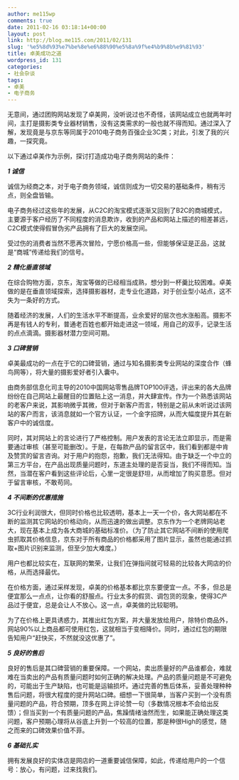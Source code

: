 ```yaml
---
author: me115wp
comments: true
date: 2011-02-16 03:18:14+00:00
layout: post
link: http://blog.me115.com/2011/02/131
slug: '%e5%8d%93%e7%be%8e%e6%88%90%e5%8a%9f%e4%b9%8b%e9%81%93'
title: 卓美成功之道
wordpress_id: 131
categories:
- 社会杂谈
tags:
- 卓美
- 电子商务
---
```


无意间，通过团购网站发现了卓美网，没听说过也不奇怪，该网站成立也就两年时间，主打是摄影类专业器材销售，没有这类需求的一般也就不得而知。通过深入了解，发现竟是与京东等同属于2010电子商务百强企业3C类；对此，引发了我的兴趣，一探究竟。

 

以下通过卓美作为示例，探讨打造成功电子商务网站的条件：

 

**_1 诚信_**

 

诚信为经商之本，对于电子商务领域，诚信则成为一切交易的基础条件，稍有污点，则全盘皆输。

 

电子商务经过这些年的发展，从C2C的淘宝模式逐渐又回到了B2C的商城模式，主要源于客户经历了不同程度的消息欺诈，收到的产品和网站上描述的相差甚远，C2C模式使得假冒伪劣产品拥有了巨大的发展空间。

 

受过伤的消费者当然不愿再次冒险，宁愿价格高一些，但能够保证是正品，这就是“商城”传递给我们的信号。

 

**_2 精化垂直领域_**

 

在综合购物方面，京东，淘宝等做的已经相当成熟，想分到一杯羹比较困难。卓美做的是在垂直领域探索，选择摄影器材，走专业化道路，对于创业型小站点，这不失为一条好的方式。

 

随着经济的发展，人们的生活水平不断提高，业余爱好的层次也水涨船高。摄影不再是有钱人的专利，普通老百姓也都开始走进这一领域，用自己的双手，记录生活的点点滴滴。摄影器材潜力空间可期。

 

_**3 口碑营销**_

 

卓美最成功的一点在于它的口碑营销，通过与知名摄影类专业网站的深度合作（蜂鸟网等），将大量的摄影爱好者引入囊中。

 

由商务部信息化司主导的2010中国网站零售品牌TOP100评选，评出来的各大品牌纷纷在自己网站上最醒目的位置贴上这一消息，并大肆宣传。作为一个熟悉该网站的老客户来说，其影响微乎其微，但对于新客户而言，特别是之前从未听说过该网站的客户而言，该消息就如一个官方认证，一个金字招牌，从而大幅度提升其在新客户中的诚信度。

 

同时，其对网站上的言论进行了严格控制。用户发表的言论无法立即显示，而是需要通过审核（甚至可能删改）。于是，在每款产品的留言区中，我们看到都是中肯及赞赏的留言咨询。对于用户的抱怨，抱歉，我们无法得知。由于缺乏一个中立的第三方平台，在产品出现质量问题时，东道主处理的是否妥当，我们不得而知。当然，当潜在客户看到这些评论后，心里一定很是舒坦，从而增加了购买意愿。但对于留言审核，不敢苟同。

 

**_4 不间断的优惠措施_**

 

3C行业利润很大，但同时价格也比较透明，基本上一天一个价，各大网站都在不断的监测其它网站的价格动向，从而迅速的做出调整。京东作为一个老牌网站老大，现在基本上成为各大商城的基础标准价。（为了防止其它网站不间断的使用爬虫抓取其价格信息，京东对于所有商品的价格都采用了图片显示，虽然也能通过抓取+图片识别来监测，但至少加大难度。）

 

用户也都比较实在，互联网的繁荣，让我们在弹指间就可轻易的比较各大网店的价格，从而选择最优。

 

在价格方面，通过采样发现，卓美的价格基本都比京东要便宜一点。不多，但总是便宜那么一点点，让你看的舒服点。行业太多的假货、调包货的现象，使得3C产品过于便宜，总是会让人不放心。这一点，卓美做的比较聪明。

 

为了在价格上更具诱惑力，其推出红包方案，并大量发放给用户，除特价商品外，网站90%以上商品都可使用红包，这就相当于变相降价。同时，通过红包的期限告知用户“赶快买，不然就没这优惠了”。

 

**_5 良好的售后_**

 

良好的售后是其口碑营销的重要保障。一个网站，卖出质量好的产品谁都会，难就难在当卖出的产品有质量问题时如何正确的解决处理。产品的质量问题是不可避免的，可能出于生产缺陷，也可能是运输损坏。通过完善的售后体系，妥善处理种种售后问题，将很大程度的提升网站口碑。细想一下很简单，当客户买到一个没有质量问题的产品，符合预期，顶多在网上评论赞一句（多数情况根本不会给出反馈）；但当买到一个有质量问题的产品，焦躁情绪油然而生，如果能正确处理这类问题，客户预期心理将从谷底上升到一个较高的位置，那是种很High的感觉，随之而来的口碑效果价值不菲。

 

**_6 基础扎实_**

 

拥有发展良好的实体店是网店的一道重要诚信保障，如此，传递给用户的一个信号：放心，有问题，过来找我们。

